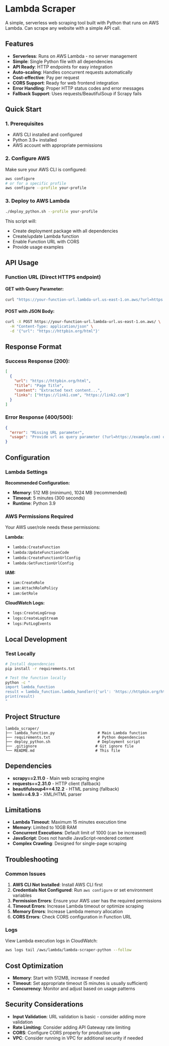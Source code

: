 # Lambda Scraper

A simple, serverless web scraping tool built with Python that runs on AWS Lambda. Can scrape any website with a simple API call.

## Features

- **Serverless**: Runs on AWS Lambda - no server management
- **Simple**: Single Python file with all dependencies
- **API Ready**: HTTP endpoints for easy integration
- **Auto-scaling**: Handles concurrent requests automatically
- **Cost-effective**: Pay per request
- **CORS Support**: Ready for web frontend integration
- **Error Handling**: Proper HTTP status codes and error messages
- **Fallback Support**: Uses requests/BeautifulSoup if Scrapy fails

## Quick Start

### 1. Prerequisites

- AWS CLI installed and configured
- Python 3.9+ installed
- AWS account with appropriate permissions

### 2. Configure AWS

Make sure your AWS CLI is configured:

```bash
aws configure
# or for a specific profile
aws configure --profile your-profile
```

### 3. Deploy to AWS Lambda

```bash
./deploy_python.sh --profile your-profile
```

This script will:
- Create deployment package with all dependencies
- Create/update Lambda function
- Enable Function URL with CORS
- Provide usage examples

## API Usage

### Function URL (Direct HTTPS endpoint)

#### GET with Query Parameter:
```bash
curl "https://your-function-url.lambda-url.us-east-1.on.aws/?url=https://httpbin.org/html"
```

#### POST with JSON Body:
```bash
curl -X POST https://your-function-url.lambda-url.us-east-1.on.aws/ \
  -H "Content-Type: application/json" \
  -d '{"url": "https://httpbin.org/html"}'
```

## Response Format

### Success Response (200):
```json
[
  {
    "url": "https://httpbin.org/html",
    "title": "Page Title",
    "content": "Extracted text content...",
    "links": ["https://link1.com", "https://link2.com"]
  }
]
```

### Error Response (400/500):
```json
{
  "error": "Missing URL parameter",
  "usage": "Provide url as query parameter (?url=https://example.com) or in request body"
}
```

## Configuration

### Lambda Settings

**Recommended Configuration:**
- **Memory**: 512 MB (minimum), 1024 MB (recommended)
- **Timeout**: 5 minutes (300 seconds)
- **Runtime**: Python 3.9

### AWS Permissions Required

Your AWS user/role needs these permissions:

**Lambda:**
- `lambda:CreateFunction`
- `lambda:UpdateFunctionCode`
- `lambda:CreateFunctionUrlConfig`
- `lambda:GetFunctionUrlConfig`

**IAM:**
- `iam:CreateRole`
- `iam:AttachRolePolicy`
- `iam:GetRole`

**CloudWatch Logs:**
- `logs:CreateLogGroup`
- `logs:CreateLogStream`
- `logs:PutLogEvents`

## Local Development

### Test Locally

```bash
# Install dependencies
pip install -r requirements.txt

# Test the function locally
python -c "
import lambda_function
result = lambda_function.lambda_handler({'url': 'https://httpbin.org/html'}, {})
print(result)
"
```

## Project Structure

```
lambda_scraper/
├── lambda_function.py                   # Main Lambda function
├── requirements.txt                     # Python dependencies
├── deploy_python.sh                     # Deployment script
├── .gitignore                          # Git ignore file
└── README.md                           # This file
```

## Dependencies

- **scrapy==2.11.0** - Main web scraping engine
- **requests==2.31.0** - HTTP client (fallback)
- **beautifulsoup4==4.12.2** - HTML parsing (fallback)
- **lxml==4.9.3** - XML/HTML parser

## Limitations

- **Lambda Timeout**: Maximum 15 minutes execution time
- **Memory**: Limited to 10GB RAM
- **Concurrent Executions**: Default limit of 1000 (can be increased)
- **JavaScript**: Does not handle JavaScript-rendered content
- **Complex Crawling**: Designed for single-page scraping

## Troubleshooting

### Common Issues

1. **AWS CLI Not Installed**: Install AWS CLI first
2. **Credentials Not Configured**: Run `aws configure` or set environment variables
3. **Permission Errors**: Ensure your AWS user has the required permissions
4. **Timeout Errors**: Increase Lambda timeout or optimize scraping
5. **Memory Errors**: Increase Lambda memory allocation
6. **CORS Errors**: Check CORS configuration in Function URL

### Logs

View Lambda execution logs in CloudWatch:
```bash
aws logs tail /aws/lambda/lambda-scraper-python --follow
```

## Cost Optimization

- **Memory**: Start with 512MB, increase if needed
- **Timeout**: Set appropriate timeout (5 minutes is usually sufficient)
- **Concurrency**: Monitor and adjust based on usage patterns

## Security Considerations

- **Input Validation**: URL validation is basic - consider adding more validation
- **Rate Limiting**: Consider adding API Gateway rate limiting
- **CORS**: Configure CORS properly for production use
- **VPC**: Consider running in VPC for additional security if needed